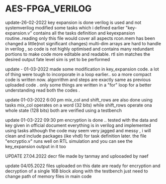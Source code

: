# AES-FPGA_VERILOG
update-26-02-2022
key expansion is done
verilog is used and not systemverilog
modified some tasks which i defined earlier
"key-expansion.v" contains all the tasks definition and keyexpansion routine..reading only this file would cover all aspects
rcon.mem has been changed a little(not significant changes)
multi-dim arrays are hard to handle in verilog , so code is not highly optimised and contains many redundant portions to make code more editable and readable.
rtl sim matches the desired output
fate level sim is yet to be performed

update - 01-03-2022
made some modification in key_expansion code.
a lot of thing were tough to incorporate in a loop earlier..
so a more compact code is written now. algorrithm and steps are exactly same as previous uploaded code . only some things are written in a "for" loop
for a better understanding read both the codes .


update 01-03-2022  6:00 pm
mix_col and shift_rows are also done using tasks 
mix_col operates on a word (32 bits) while shift_rows operate ona whole state (128 bits)
both are verified using a testbench


update 01-03-222 09:30 pm
encryption is done ..
tested with the data and key given in official document
everything is in verilog and implemented using tasks
although the code may seem very jagged and messy , i will clean and include packages (ike vhdl) for task definition later.
the file "encryptio.v" runs well on RTL simulation and you can see the key_expansion output in it too


UPDATE 27.04.2022
decr file made by tanmay and uplooaded by naef



update 04/05.2022
files uploaded on this date are ready for encryption and decryption of a single 16B block along with the testbench
just need to change path of memory files in main code
